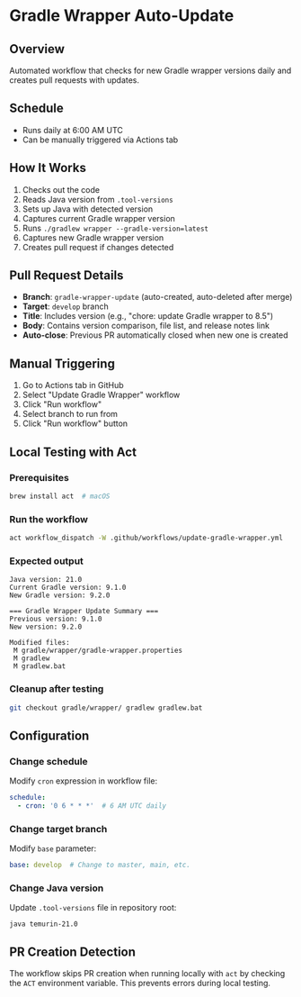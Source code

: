 # Gradle Wrapper Auto-Update

## Overview
Automated workflow that checks for new Gradle wrapper versions daily and creates pull requests with updates.

## Schedule
- Runs daily at 6:00 AM UTC
- Can be manually triggered via Actions tab

## How It Works
1. Checks out the code
2. Reads Java version from `.tool-versions`
3. Sets up Java with detected version
4. Captures current Gradle wrapper version
5. Runs `./gradlew wrapper --gradle-version=latest`
6. Captures new Gradle wrapper version
7. Creates pull request if changes detected

## Pull Request Details
- **Branch**: `gradle-wrapper-update` (auto-created, auto-deleted after merge)
- **Target**: `develop` branch
- **Title**: Includes version (e.g., "chore: update Gradle wrapper to 8.5")
- **Body**: Contains version comparison, file list, and release notes link
- **Auto-close**: Previous PR automatically closed when new one is created

## Manual Triggering
1. Go to Actions tab in GitHub
2. Select "Update Gradle Wrapper" workflow
3. Click "Run workflow"
4. Select branch to run from
5. Click "Run workflow" button

## Local Testing with Act

### Prerequisites
```bash
brew install act  # macOS
```

### Run the workflow
```bash
act workflow_dispatch -W .github/workflows/update-gradle-wrapper.yml
```

### Expected output
```
Java version: 21.0
Current Gradle version: 9.1.0
New Gradle version: 9.2.0

=== Gradle Wrapper Update Summary ===
Previous version: 9.1.0
New version: 9.2.0

Modified files:
 M gradle/wrapper/gradle-wrapper.properties
 M gradlew
 M gradlew.bat
```

### Cleanup after testing
```bash
git checkout gradle/wrapper/ gradlew gradlew.bat
```

## Configuration

### Change schedule
Modify `cron` expression in workflow file:
```yaml
schedule:
  - cron: '0 6 * * *'  # 6 AM UTC daily
```

### Change target branch
Modify `base` parameter:
```yaml
base: develop  # Change to master, main, etc.
```

### Change Java version
Update `.tool-versions` file in repository root:
```
java temurin-21.0
```

## PR Creation Detection
The workflow skips PR creation when running locally with `act` by checking the `ACT` environment variable. This prevents errors during local testing.